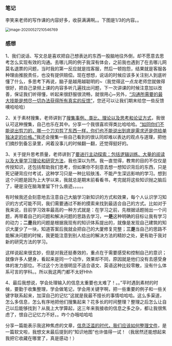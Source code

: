 ### 笔记

李笑来老师的写作课的内容好多，收获满满啊。。下图是1/3的内容。。

<img src="C:\Users\25217\AppData\Roaming\Typora\typora-user-images\image-20200527210546769.png" alt="image-20200527210546769" style="zoom:80%;" />



### 感想

1、我们说话、写文总是喜欢把自己想表达的东西一股脑地往外倒，却不愿意去思考怎么实现有效的沟通。去哪儿网的例子我深有体会，之前我也遇到了在去哪儿网莫名退票的问题，当时我的第一反应就是找客服，然后一顿抱怨，结果就是客服各种理由推脱责任，也没有提供赔偿。现在想想，说话的时候应该多关注别人到底听懂了什么，多思考下再说，脑子是越用越聪明的~（我觉得这一点龙老师您就做得很好，把自己录频上课的内容多听几遍找出问题，下一次讲课的时候注意加以改善，保证我们听得懂，听起来很舒服很流畅，就很用心~另外，<u>“沟通所需要的最大技能是想尽一切办法获得所有真实的反馈”</u>，您还可以让我们期末给您一些反馈噢哈哈哈）

 2、关于素材搜集，老师讲到了<u>搜集事例、类比、理论以及思考和论证方式</u>，我很认可这种搜集，自己也乐在其中。分享一个我很喜欢得类比哈哈哈。<u>“如同你们不能说出剪刀的，哪一个刀刃剪了东西一样，你们也不能说出到底是需求还是供给单独决定的价格。”</u>我还会搜集一些自己看到的很认同却难以表达的观点与道理，把他们摘抄到备忘录里，闲着没事儿的时候翻一翻，还觉得挺好的。

3、关于提升思考质量，老师讲到了<u>要进行主动探索：包括逻辑训练、大量的阅读以及大量学习理论和研究方法</u>，我也深以为然。我一直觉得，教育的目的不仅仅是传授知识，还包括帮助我们思考，但如果你不刻意去想一想知识背后的东西，只是死记硬背应付考试，这种学习只是一种比较肤浅、不能产生深远影响的学习。想到这个问题是因为上大学以来，我就总是期末前看看书，考完就将这些知识抛之脑后了，硬是没在脑海里留下什么痕迹。。。。。

有时候我还会刻意地去注意自己大脑学习新知识的方式和效果，每个人认识学习知识的方式可能不同，我们需要通过不断的摸索来找到最适合自己的方式。比如对于我来说，目前学习效率最高的一种方式就是：在学习之前，先根据话题抛出一个问题，再带着自己的问题和解决问题的思路去学习，**一是**这种明确的目标让我有学习的动力；**二是**我的问题是根据我现有的知识体系提出的，就像是发现自己建筑的知识大厦少了一块，知道答案后我就会把自己的大厦修复完整；**三是**当自己的思路不能解决问题的时候，我更能注意到别人给出的解决方法的精妙之处，更有助于我对新的研究方法的学习。

这样说起来很玄妙，但是对我还挺奏效的，重点在于需要感受和控制自己的意识；就像许多人健身，看起来是同一个动作，效果却不同，原因就是他们没有去感受身体的发力部位。不过这个方法很明显不适合语文、英语这种比较零散，没有什么体系可言的学科。。所以我这两门都不太好Hhh

4、最后我想说，学会处理输入的信息太重要也太难了！。。”平时遇到素材的时候，要勤于收集整理，学会做笔记，学会用关键字啊，把一些重要的例子和一些关键字联系起来，加深自己的记忆“这就是我最不擅长的事情哈哈哈。这么多渠道，怎么多信息，怎么有序地把他们搜集起来？花多长的时间整理？整理之后怎么让自己以后能够找到？从我上大学算起，这三年来我接收的信息之多之杂，都让我很焦虑了，恨自己记忆力不好。。咋个办哦哈哈哈

分享一篇能表示我这种焦虑的文章，[信息泛滥的时代，我们应该如何整理文件](https://mp.weixin.qq.com/s?__biz=MzA5MTQ4Nzc5MQ==&mid=2247488899&idx=1&sn=1fac0e9987f54b7db025ac9708bc22ca&chksm=907afec3a70d77d5fc3d38313336667dd1caada150a67f074d2f4f5c65abbe47732fe60485b9&mpshare=1&scene=23&srcid=0527Qg7tEGx9wun14uS9GWjT&sharer_sharetime=1590584246391&sharer_shareid=03e9a4df8bc3e3c9e1e08d4b87514980#rd)，是一篇软文啦，我想文末最后提到的“知识地图”也许值得一试！（我居然还能想起来我把它收藏在哪里了，真是感动！）